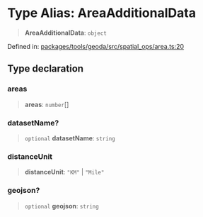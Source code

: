 # Type Alias: AreaAdditionalData

> **AreaAdditionalData**: `object`

Defined in: [packages/tools/geoda/src/spatial\_ops/area.ts:20](https://github.com/GeoDaCenter/openassistant/blob/28e38a23cf528ccfe10391135d12fba8d3e385da/packages/tools/geoda/src/spatial_ops/area.ts#L20)

## Type declaration

### areas

> **areas**: `number`[]

### datasetName?

> `optional` **datasetName**: `string`

### distanceUnit

> **distanceUnit**: `"KM"` \| `"Mile"`

### geojson?

> `optional` **geojson**: `string`
